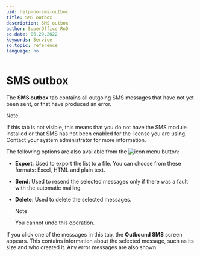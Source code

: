 ```yaml
---
uid: help-no-sms-outbox
title: SMS outbox
description: SMS outbox
author: SuperOffice RnD
so.date: 06.29.2022
keywords: Service
so.topic: reference
language: no
---
```


# SMS outbox

The **SMS outbox** tab contains all outgoing SMS messages that have not yet been sent, or that have produced an error.

> [!NOTE]
> If this tab is not visible, this means that you do not have the SMS module installed or that SMS has not been enabled for the license you are using. Contact your system administrator for more information.

The following options are also available from the ![icon][img1] menu button:

* **Export**: Used to export the list to a file. You can choose from these formats: Excel, HTML and plain text.

* **Send**: Used to resend the selected messages only if there was a fault with the automatic mailing.

* **Delete**: Used to delete the selected messages.

    > [!NOTE]
    > You cannot undo this operation.

If you click one of the messages in this tab, the **Outbound SMS** screen appears. This contains information about the selected message, such as its size and who created it. Any error messages are also shown.

<!-- Referenced links -->

<!-- Referenced images -->
[img1]: ../../../../../media/icons/btn-menu.png


